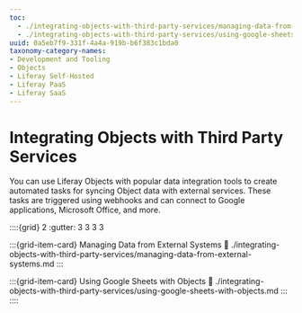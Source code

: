 ```yaml
---
toc:
  - ./integrating-objects-with-third-party-services/managing-data-from-external-systems.md
  - ./integrating-objects-with-third-party-services/using-google-sheets-with-objects.md
uuid: 0a5eb7f9-331f-4a4a-919b-b6f383c1bda0
taxonomy-category-names:
- Development and Tooling
- Objects
- Liferay Self-Hosted
- Liferay PaaS
- Liferay SaaS
---
```

# Integrating Objects with Third Party Services

You can use Liferay Objects with popular data integration tools to create automated tasks for syncing Object data with external services. These tasks are triggered using webhooks and can connect to Google applications, Microsoft Office, and more.

::::{grid} 2
:gutter: 3 3 3 3

:::{grid-item-card} Managing Data from External Systems
:link: ./integrating-objects-with-third-party-services/managing-data-from-external-systems.md
:::

:::{grid-item-card} Using Google Sheets with Objects
:link: ./integrating-objects-with-third-party-services/using-google-sheets-with-objects.md
:::
::::
